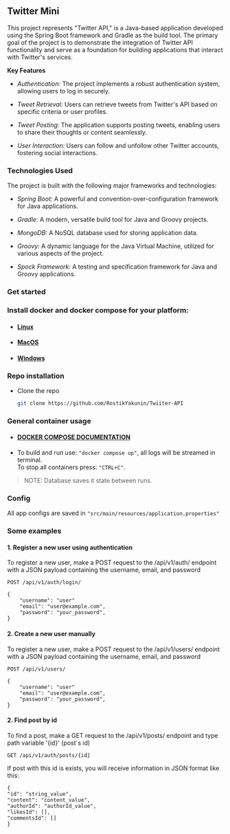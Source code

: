 ## Twitter Mini
This project represents "Twitter API," is a Java-based application developed using the Spring Boot framework and Gradle as the build tool. The primary goal of the project is to demonstrate the integration of Twitter API functionality and serve as a foundation for building applications that interact with Twitter's services.

**Key Features**
- *Authentication:* The project implements a robust authentication system, allowing users to log in securely.

- *Tweet Retrieval:* Users can retrieve tweets from Twitter's API based on specific criteria or user profiles.

- *Tweet Posting:* The application supports posting tweets, enabling users to share their thoughts or content seamlessly.

- *User Interaction:* Users can follow and unfollow other Twitter accounts, fostering social interactions.

### Technologies Used

The project is built with the following major frameworks and technologies:

- *Spring Boot:* A powerful and convention-over-configuration framework for Java applications.

- *Gradle:* A modern, versatile build tool for Java and Groovy projects.

- *MongoDB:* A NoSQL database used for storing application data.

- *Groovy:* A dynamic language for the Java Virtual Machine, utilized for various aspects of the project.

- *Spock Framework:* A testing and specification framework for Java and Groovy applications.

### Get started

### Install docker and docker compose for your platform:
- #### [Linux](https://docs.docker.com/desktop/install/linux-install/)
- #### [MacOS](https://docs.docker.com/desktop/install/mac-install/)
- #### [Windows](https://docs.docker.com/desktop/windows/wsl/)

### Repo installation
- Clone the repo
   ```sh
   git clone https://github.com/RostikYakunin/Twiiter-API
   ```

### General container usage
- #### [DOCKER COMPOSE DOCUMENTATION](https://docs.docker.com/compose/reference/)
- To build and run use: `"docker compose up"`, all logs will be streamed in terminal. <br>
  To stop all containers press: `"CTRL+C"`.

> NOTE: Database saves it state between runs.

### Config
All app configs are saved in `"src/main/resources/application.properties"`

### Some examples

#### 1. Register a new user using authentication
To register a new user, make a POST request to the /api/v1/auth/ endpoint with a JSON payload containing the username, email, and password
```
POST /api/v1/auth/login/ 

{
    "username": "user"
    "email": "user@example.com",
    "password": "your_password",
}
```

#### 2. Create a new user manually
To register a new user, make a POST request to the /api/v1/users/ endpoint with a JSON payload containing the username, email, and password
```
POST /api/v1/users/ 

{
    "username": "user"
    "email": "user@example.com",
    "password": "your_password",
}
```

#### 2. Find post by id
To find a post, make a GET request to the /api/v1/posts/ endpoint and type path variable '{id}' (post`s id) 
```
GET /api/v1/auth/posts/{id} 
```

If post with this id is exists, you will receive information in JSON format like this: 

```
{
"id": "string_value",
"content": "content_value",
"authorId": "authorId_value",
"likesId": [],
"commentsId": []
}
```